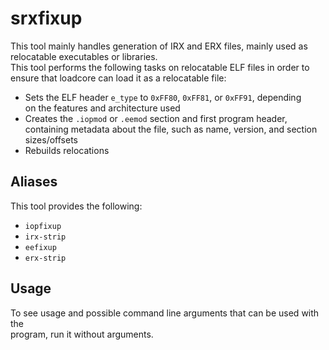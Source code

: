 # srxfixup

This tool mainly handles generation of IRX and ERX files, mainly used as \
relocatable executables or libraries.  
This tool performs the following tasks on relocatable ELF files in order to \
ensure that loadcore can load it as a relocatable file:

* Sets the ELF header `e_type` to `0xFF80`, `0xFF81`, or `0xFF91`, depending \
on the features and architecture used  
* Creates the `.iopmod` or `.eemod` section and first program header, \
containing metadata about the file, such as name, version, and section sizes/offsets  
* Rebuilds relocations  

## Aliases

This tool provides the following:

* `iopfixup`
* `irx-strip`
* `eefixup`
* `erx-strip`

## Usage

To see usage and possible command line arguments that can be used with the \
program, run it without arguments.
